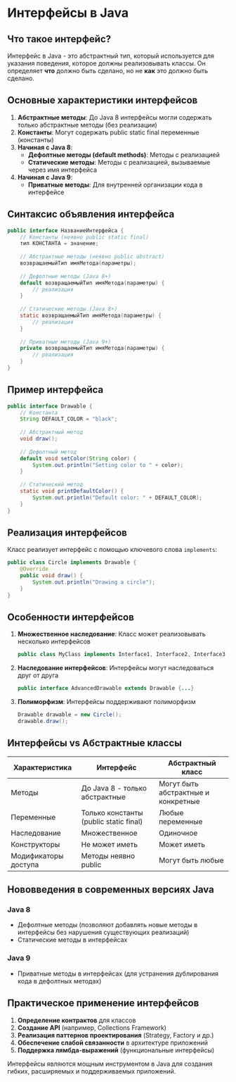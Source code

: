 # Интерфейсы в Java

## Что такое интерфейс?

Интерфейс в Java - это абстрактный тип, который используется для указания поведения, которое должны реализовывать классы. Он определяет **что** должно быть сделано, но не **как** это должно быть сделано.

## Основные характеристики интерфейсов

1. **Абстрактные методы**: До Java 8 интерфейсы могли содержать только абстрактные методы (без реализации)
2. **Константы**: Могут содержать public static final переменные (константы)
3. **Начиная с Java 8**:
   - **Дефолтные методы (default methods)**: Методы с реализацией
   - **Статические методы**: Методы с реализацией, вызываемые через имя интерфейса
4. **Начиная с Java 9**:
   - **Приватные методы**: Для внутренней организации кода в интерфейсе

## Синтаксис объявления интерфейса

```java
public interface НазваниеИнтерфейса {
    // Константы (неявно public static final)
    тип КОНСТАНТА = значение;
    
    // Абстрактные методы (неявно public abstract)
    возвращаемыйТип имяМетода(параметры);
    
    // Дефолтные методы (Java 8+)
    default возвращаемыйТип имяМетода(параметры) {
        // реализация
    }
    
    // Статические методы (Java 8+)
    static возвращаемыйТип имяМетода(параметры) {
        // реализация
    }
    
    // Приватные методы (Java 9+)
    private возвращаемыйТип имяМетода(параметры) {
        // реализация
    }
}
```

## Пример интерфейса

```java
public interface Drawable {
    // Константа
    String DEFAULT_COLOR = "black";
    
    // Абстрактный метод
    void draw();
    
    // Дефолтный метод
    default void setColor(String color) {
        System.out.println("Setting color to " + color);
    }
    
    // Статический метод
    static void printDefaultColor() {
        System.out.println("Default color: " + DEFAULT_COLOR);
    }
}
```

## Реализация интерфейсов

Класс реализует интерфейс с помощью ключевого слова `implements`:

```java
public class Circle implements Drawable {
    @Override
    public void draw() {
        System.out.println("Drawing a circle");
    }
}
```

## Особенности интерфейсов

1. **Множественное наследование**: Класс может реализовывать несколько интерфейсов
   ```java
   public class MyClass implements Interface1, Interface2, Interface3 {...}
   ```
2. **Наследование интерфейсов**: Интерфейсы могут наследоваться друг от друга
   ```java
   public interface AdvancedDrawable extends Drawable {...}
   ```
3. **Полиморфизм**: Интерфейсы поддерживают полиморфизм
   ```java
   Drawable drawable = new Circle();
   drawable.draw();
   ```

## Интерфейсы vs Абстрактные классы

| Характеристика       | Интерфейс                          | Абстрактный класс                 |
|-----------------------|------------------------------------|------------------------------------|
| Методы               | До Java 8 - только абстрактные     | Могут быть абстрактные и конкретные|
| Переменные           | Только константы (public static final) | Любые переменные               |
| Наследование         | Множественное                      | Одиночное                        |
| Конструкторы         | Не может иметь                     | Может иметь                      |
| Модификаторы доступа | Методы неявно public               | Могут быть любые                 |

## Нововведения в современных версиях Java

### Java 8
- Дефолтные методы (позволяют добавлять новые методы в интерфейсы без нарушения существующих реализаций)
- Статические методы в интерфейсах

### Java 9
- Приватные методы в интерфейсах (для устранения дублирования кода в дефолтных методах)

## Практическое применение интерфейсов

1. **Определение контрактов** для классов
2. **Создание API** (например, Collections Framework)
3. **Реализация паттернов проектирования** (Strategy, Factory и др.)
4. **Обеспечение слабой связанности** в архитектуре приложений
5. **Поддержка лямбда-выражений** (функциональные интерфейсы)

Интерфейсы являются мощным инструментом в Java для создания гибких, расширяемых и поддерживаемых приложений.